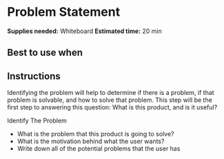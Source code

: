 # Problem Statement

**Supplies needed:** Whiteboard
**Estimated time:** 20 min

## Best to use when

## Instructions

Identifying the problem will help to determine if there is a problem, if that
problem is solvable, and how to solve that problem. This step will be the first
step to answering this question: What is this product, and is it useful?

Identify The Problem

- What is the problem that this product is going to solve?
- What is the motivation behind what the user wants?
- Write down all of the potential problems that the user has
